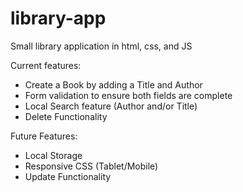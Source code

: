 # library-app
Small library application in html, css, and JS

Current features:
- Create a Book by adding a Title and Author
- Form validation to ensure both fields are complete
- Local Search feature (Author and/or Title)
- Delete Functionality

Future Features:
- Local Storage
- Responsive CSS (Tablet/Mobile)
- Update Functionality
